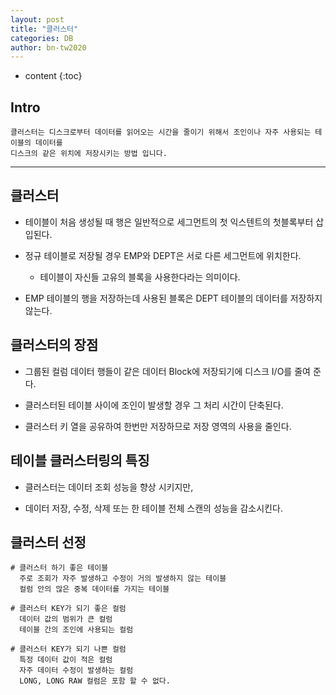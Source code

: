 ```yaml
---
layout: post
title: "클러스터"
categories: DB
author: bn-tw2020
---
```

* content
{:toc}

## Intro

```
클러스터는 디스크로부터 데이터를 읽어오는 시간을 줄이기 위해서 조인이나 자주 사용되는 테이블의 데이터를
디스크의 같은 위치에 저장시키는 방법 입니다.
```




---

## 클러스터

* 테이블이 처음 생성될 때 행은 일반적으로 세그먼트의 첫 익스텐트의 첫블록부터 삽입된다.

* 정규 테이블로 저장될 경우 EMP와 DEPT은 서로 다른 세그먼트에 위치한다.
   * 테이블이 자신들 고유의 블록을 사용한다라는 의미이다.

* EMP 테이블의 행을 저장하는데 사용된 블록은 DEPT 테이블의 데이터를 저장하지 않는다.


## 클러스터의 장점

* 그룹된 컬럼 데이터 행들이 같은 데이터 Block에 저장되기에 디스크 I/O를 줄여 준다.

* 클러스터된 테이블 사이에 조인이 발생할 경우 그 처리 시간이 단축된다.

* 클러스터 키 열을 공유하여 한번만 저장하므로 저장 영역의 사용을 줄인다.

## 테이블 클러스터링의 특징

* 클러스터는 데이터 조회 성능을 향상 시키지만,

* 데이터 저장, 수정, 삭제 또는 한 테이블 전체 스캔의 성능을 감소시킨다.

## 클러스터 선정

```
# 클러스터 하기 좋은 테이블
  주로 조회가 자주 발생하고 수정이 거의 발생하지 않는 테이블
  컬럼 안의 많은 중복 데이터를 가지는 테이블

# 클러스터 KEY가 되기 좋은 컬럼
  데이터 값의 범위가 큰 컬럼
  테이블 간의 조인에 사용되는 컬럼

# 클러스터 KEY가 되기 나쁜 컬럼
  특정 데이터 값이 적은 컬럼
  자주 데이터 수정이 발생하는 컬럼
  LONG, LONG RAW 컬럼은 포함 할 수 없다.

```